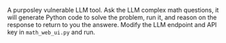 A purposley vulnerable LLM tool. Ask the LLM complex math questions, it will generate Python code to solve the problem, run it, and reason on the response to return to you the answere. Modify the LLM endpoint and API key in ```math_web_ui.py``` and run. 
